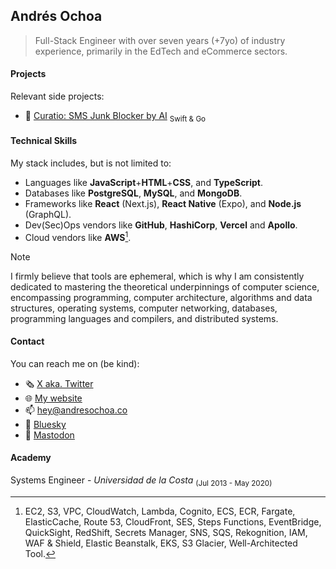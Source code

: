## Andrés Ochoa

> Full-Stack Engineer with over seven years (+7yo) of industry experience, primarily in the EdTech and eCommerce sectors.

#### Projects
Relevant side projects:
- 💬 [Curatio: SMS Junk Blocker by AI](https://curatio.seudrim.com) <sub>Swift & Go<sub>

#### Technical Skills
My stack includes, but is not limited to:
- Languages like **JavaScript**+**HTML**+**CSS**, and **TypeScript**.
- Databases like **PostgreSQL**, **MySQL**, and **MongoDB**.
- Frameworks like **React** (Next.js), **React Native** (Expo), and **Node.js** (GraphQL).
- Dev(Sec)Ops vendors like **GitHub**, **HashiCorp**, **Vercel** and **Apollo**.
- Cloud vendors like **AWS**[^1].

> [!NOTE]
> I firmly believe that tools are ephemeral, which is why I am consistently dedicated to mastering the theoretical underpinnings of computer science, encompassing programming, computer architecture, algorithms and data structures, operating systems, computer networking, databases, programming languages and compilers, and distributed systems.

#### Contact
You can reach me on (be kind):
- 🗞️ [X aka. Twitter](https://x.com/ochoasandres)
- 🌐 [My website](https://andresochoa.co)
- 📫 [hey@andresochoa.co](mailto:hey@andresochoa.co)
- 🦋 [Bluesky](https://bsky.app/profile/andresochoa.co)
- 🐘 [Mastodon](https://mastodon.social/@andresochoa)

#### Academy
Systems Engineer - *Universidad de la Costa* <sub>(Jul 2013 - May 2020)</sub>

[^1]: EC2, S3, VPC, CloudWatch, Lambda, Cognito, ECS, ECR, Fargate, ElasticCache, Route 53, CloudFront, SES, Steps Functions, EventBridge,
QuickSight, RedShift, Secrets Manager, SNS, SQS, Rekognition, IAM, WAF & Shield, Elastic Beanstalk, EKS, S3 Glacier, Well-Architected Tool.
